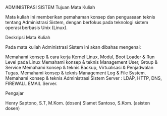 ADMINISTRASI SISTEM
Tujuan Mata Kuliah

Mata kuliah ini memberikan pemahaman konsep dan penguasaan teknis tentang Administrasi Sistem, dengan berfokus pada teknologi sistem operasi berbasis Unix (Linux).


Deskripsi Mata Kuliah

Pada mata kuliah Administrasi Sistem ini akan dibahas mengenai:

Memahami konsep & cara kerja Kernel Linux, Modul, Boot Loader & Run Level pada Linux
Memahami konsep & teknis Management User, Group & Service
Memahami konsep & teknis Backup, Virtualisasi & Penjadwalan Tugas.
Memahami konsep & teknis Management Log & File System.
Memahami konsep & teknis Administrasi Sistem Server : LDAP, HTTP, DNS, FIREWALL EMAIL Server.

Pengajar

Henry Saptono, S.T, M.Kom. (dosen)
Slamet Santoso, S.Kom. (asisten dosen)
